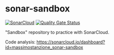 # sonar-sandbox
[![SonarCloud](https://sonarcloud.io/images/project_badges/sonarcloud-white.svg)](https://sonarcloud.io/dashboard?id=massimostanzione_sonar-sandbox)
[![Quality Gate Status](https://sonarcloud.io/api/project_badges/measure?project=massimostanzione_sonar-sandbox&metric=alert_status)](https://sonarcloud.io/dashboard?id=massimostanzione_sonar-sandbox)

"Sandbox" repository to practice with SonarCloud.

Code analysis: https://sonarcloud.io/dashboard?id=massimostanzione_sonar-sandbox
